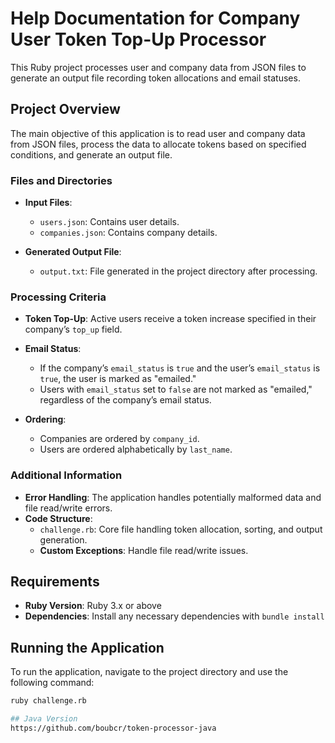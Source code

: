 # Help Documentation for Company User Token Top-Up Processor

This Ruby project processes user and company data from JSON files to generate an output file recording token allocations and email statuses.

## Project Overview

The main objective of this application is to read user and company data from JSON files, process the data to allocate tokens based on specified conditions, and generate an output file.

### Files and Directories
- **Input Files**:
    - `users.json`: Contains user details.
    - `companies.json`: Contains company details.

- **Generated Output File**:
    - `output.txt`: File generated in the project directory after processing.

### Processing Criteria

- **Token Top-Up**: Active users receive a token increase specified in their company’s `top_up` field.
- **Email Status**:
    - If the company’s `email_status` is `true` and the user’s `email_status` is `true`, the user is marked as "emailed."
    - Users with `email_status` set to `false` are not marked as "emailed," regardless of the company’s email status.

- **Ordering**:
    - Companies are ordered by `company_id`.
    - Users are ordered alphabetically by `last_name`.

### Additional Information

- **Error Handling**: The application handles potentially malformed data and file read/write errors.
- **Code Structure**:
    - `challenge.rb`: Core file handling token allocation, sorting, and output generation.
    - **Custom Exceptions**: Handle file read/write issues.

## Requirements

- **Ruby Version**: Ruby 3.x or above
- **Dependencies**: Install any necessary dependencies with `bundle install`

## Running the Application

To run the application, navigate to the project directory and use the following command:

```bash
ruby challenge.rb

## Java Version
https://github.com/boubcr/token-processor-java


